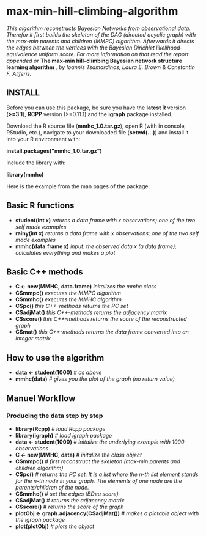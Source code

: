max-min-hill-climbing-algorithm
===============================

*This algorithm reconstructs Bayesian Networks from observational data. Therefor it first builds the skeleton of the DAG (directed acyclic graph) with the max-min parents and children (MMPC) algorithm. Afterwards it directs the edges between the vertices with the Bayesian Dirichlet likelihood-equivalence uniform score. For more information on that read the report appended or* **The max-min hill-climbing Bayesian network structure learning algorithm** *, by Ioannis Tsamardinos, Laura E. Brown & Constantin F. Aliferis.*

INSTALL
-------------------------------
Before you can use this package, be sure you have the **latest R** version (**>=3.1**), **RCPP** version (>=0.11.1) and the **igraph** package installed.

Download the R source file (**mmhc_1.0.tar.gz**), open R (with in console, RStudio, etc.), navigate to your downloaded file (**setwd(...)**) and install it into your R environment with:

**install.packages("mmhc_1.0.tar.gz")**

Include the library with:

**library(mmhc)**

Here is the example from the man pages of the package:

## Basic R functions
    
+ **student(int x)**   *returns a data frame with x observations; one of the two self made examples*
+ **rainy(int x)**   *returns a data frame with x observations; one of the two self made examples*
+ **mmhc(data.frame x)**   *input: the observed data x (a data frame); calculates everything and makes a plot*
    
## Basic C++ methods
    
+ **C <- new(MMHC, data.frame)**   *initalizes the mmhc class*
+ **C$mmpc()**   *executes the MMPC algorithm*
+ **C$mmhc()**   *executes the MMHC algorithm*
+ **C$pc()**   *this C++-methods returns the PC set*
+ **C$adjMat()**   *this C++-methods returns the adjacency matrix*
+ **C$score()**   *this C++-methods returns the score of the reconstructed graph*
+ **C$mat()**   *this C++-methods returns the data frame converted into an integer matrix*

How to use the algorithm
-------------------------------

+ **data <- student(1000)** *# as above*
+ **mmhc(data)** *# gives you the plot of the graph (no return value)*
    
Manuel Workflow
-------------------------------

### Producing the data step by step
    
+ **library(Rcpp)** *# load Rcpp package*
+ **library(igraph)** *# load igraph package*
+ **data <- student(1000)** *# initalize the underlying example with 1000 observations*
+ **C <- new(MMHC, data)** *# initalize the class object*
+ **C$mmpc()** *# first reconstruct the skeleton (max-min parents and children algorithm)*
+ **C$pc()** *# returns the PC set. It is a list where the n-th list element stands for the n-th node in your graph. The elements of one node are the parents/children of the node.*
+ **C$mmhc()** *# set the edges (BDeu score)*
+ **C$adjMat()** *# returns the adjacency matrix*
+ **C$score()** *# returns the score of the graph*
+ **plotObj <- graph.adjacency(C$adjMat())** *# makes a plotable object with the igraph package*
+ **plot(plotObj)** *# plots the object*